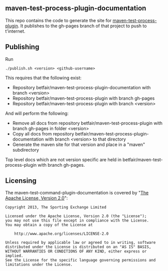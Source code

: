 maven-test-process-plugin-documentation
---------------------------------------

This repo contains the code to generate the site for [maven-test-process-plugin](http://github.com/betfair/maven-test-process-plugin). It publishes to the gh-pages branch of that project to push to t'internet.

Publishing
----------
Run 

    ./publish.sh <version> <github-username>

This requires that the following exist:
* Repository betfair/maven-test-process-plugin-documentation with branch &lt;version>
* Repository betfair/maven-test-process-plugin with branch gh-pages
* Repository betfair/maven-test-process-plugin with branch &lt;version>

And will perform the following:
* Remove all docs from repository betfair/maven-test-process-plugin with branch gh-pages in folder &lt;version>
* Copy all docs from repository betfair/maven-test-process-plugin-documentation with branch &lt;version> to that directory
* Generate the maven site for that version and place in a "maven" subdirectory

Top level docs which are not version specific are held in betfair/maven-test-process-plugin with branch gh-pages.


Licensing
---------

The maven-test-command-plugin-documentation is covered by "[The Apache License, Version 2.0](http://www.apache.org/licenses/LICENSE-2.0.html)":

    Copyright 2013, The Sporting Exchange Limited
    
    Licensed under the Apache License, Version 2.0 (the "License");
    you may not use this file except in compliance with the License.
    You may obtain a copy of the License at
    
        http://www.apache.org/licenses/LICENSE-2.0
    
    Unless required by applicable law or agreed to in writing, software
    distributed under the License is distributed on an "AS IS" BASIS,
    WITHOUT WARRANTIES OR CONDITIONS OF ANY KIND, either express or implied.
    See the License for the specific language governing permissions and
    limitations under the License.
